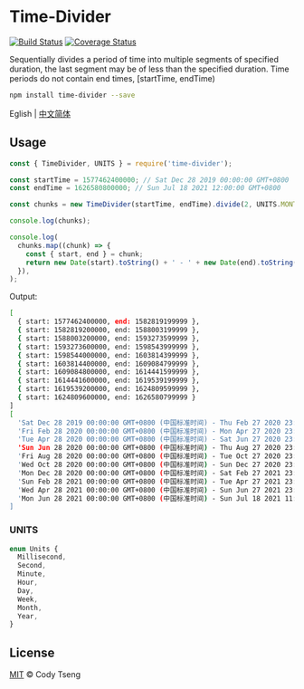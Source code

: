 # Time-Divider

[![Build Status](https://app.travis-ci.com/CodyTseng/time-divider.svg?branch=master)](https://app.travis-ci.com/CodyTseng/time-divider) [![Coverage Status](https://coveralls.io/repos/github/CodyTseng/time-divider/badge.svg?branch=master)](https://coveralls.io/github/CodyTseng/time-divider?branch=master)

Sequentially divides a period of time into multiple segments of specified duration, the last segment may be of less than the specified duration. Time periods do not contain end times, [startTime, endTime)

```bash
npm install time-divider --save
```

Eglish | [中文简体](./README_zh.md)

## Usage

```js
const { TimeDivider, UNITS } = require('time-divider');

const startTime = 1577462400000; // Sat Dec 28 2019 00:00:00 GMT+0800
const endTime = 1626580800000; // Sun Jul 18 2021 12:00:00 GMT+0800

const chunks = new TimeDivider(startTime, endTime).divide(2, UNITS.MONTH);

console.log(chunks);

console.log(
  chunks.map((chunk) => {
    const { start, end } = chunk;
    return new Date(start).toString() + ' - ' + new Date(end).toString();
  }),
);
```

Output:

```bash
[
  { start: 1577462400000, end: 1582819199999 },
  { start: 1582819200000, end: 1588003199999 },
  { start: 1588003200000, end: 1593273599999 },
  { start: 1593273600000, end: 1598543999999 },
  { start: 1598544000000, end: 1603814399999 },
  { start: 1603814400000, end: 1609084799999 },
  { start: 1609084800000, end: 1614441599999 },
  { start: 1614441600000, end: 1619539199999 },
  { start: 1619539200000, end: 1624809599999 },
  { start: 1624809600000, end: 1626580799999 }
]
[
  'Sat Dec 28 2019 00:00:00 GMT+0800 (中国标准时间) - Thu Feb 27 2020 23:59:59 GMT+0800 (中国标准时间)',
  'Fri Feb 28 2020 00:00:00 GMT+0800 (中国标准时间) - Mon Apr 27 2020 23:59:59 GMT+0800 (中国标准时间)',
  'Tue Apr 28 2020 00:00:00 GMT+0800 (中国标准时间) - Sat Jun 27 2020 23:59:59 GMT+0800 (中国标准时间)',
  'Sun Jun 28 2020 00:00:00 GMT+0800 (中国标准时间) - Thu Aug 27 2020 23:59:59 GMT+0800 (中国标准时间)',
  'Fri Aug 28 2020 00:00:00 GMT+0800 (中国标准时间) - Tue Oct 27 2020 23:59:59 GMT+0800 (中国标准时间)',
  'Wed Oct 28 2020 00:00:00 GMT+0800 (中国标准时间) - Sun Dec 27 2020 23:59:59 GMT+0800 (中国标准时间)',
  'Mon Dec 28 2020 00:00:00 GMT+0800 (中国标准时间) - Sat Feb 27 2021 23:59:59 GMT+0800 (中国标准时间)',
  'Sun Feb 28 2021 00:00:00 GMT+0800 (中国标准时间) - Tue Apr 27 2021 23:59:59 GMT+0800 (中国标准时间)',
  'Wed Apr 28 2021 00:00:00 GMT+0800 (中国标准时间) - Sun Jun 27 2021 23:59:59 GMT+0800 (中国标准时间)',
  'Mon Jun 28 2021 00:00:00 GMT+0800 (中国标准时间) - Sun Jul 18 2021 11:59:59 GMT+0800 (中国标准时间)'
]
```

### UNITS

```ts
enum Units {
  Millisecond,
  Second,
  Minute,
  Hour,
  Day,
  Week,
  Month,
  Year,
}
```

## License

[MIT](./LICENSE) © Cody Tseng